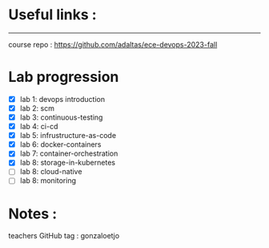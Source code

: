 # Useful links :

---

course repo : https://github.com/adaltas/ece-devops-2023-fall

# Lab progression

- [x] lab 1: devops introduction
- [x] lab 2: scm
- [x] lab 3: continuous-testing
- [x] lab 4: ci-cd
- [x] lab 5: infrustructure-as-code
- [x] lab 6: docker-containers
- [x] lab 7: container-orchestration
- [x] lab 8: storage-in-kubernetes
- [ ] lab 8: cloud-native
- [ ] lab 8: monitoring

# Notes :

teachers GitHub tag : gonzaloetjo
